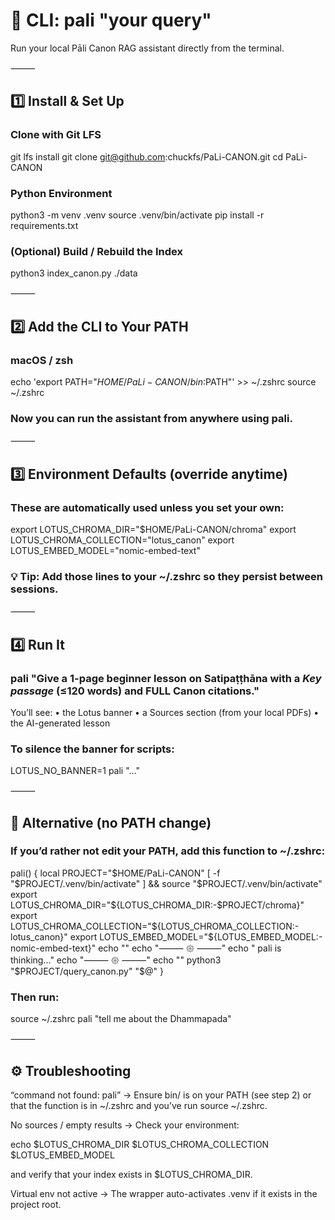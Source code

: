 # 🪷 CLI: pali "your query"

Run your local Pāli Canon RAG assistant directly from the terminal.

⸻

## 1️⃣ Install & Set Up

### Clone with Git LFS

git lfs install
git clone git@github.com:chuckfs/PaLi-CANON.git
cd PaLi-CANON

### Python Environment

python3 -m venv .venv
source .venv/bin/activate
pip install -r requirements.txt

### (Optional) Build / Rebuild the Index

python3 index_canon.py ./data


⸻

## 2️⃣ Add the CLI to Your PATH

### macOS / zsh

echo 'export PATH="$HOME/PaLi-CANON/bin:$PATH"' >> ~/.zshrc
source ~/.zshrc

### Now you can run the assistant from anywhere using pali.

⸻

## 3️⃣ Environment Defaults (override anytime)

### These are automatically used unless you set your own:

export LOTUS_CHROMA_DIR="$HOME/PaLi-CANON/chroma"
export LOTUS_CHROMA_COLLECTION="lotus_canon"
export LOTUS_EMBED_MODEL="nomic-embed-text"

### 💡 Tip: Add those lines to your ~/.zshrc so they persist between sessions.

⸻

## 4️⃣ Run It

### pali "Give a 1-page beginner lesson on Satipaṭṭhāna with a *Key passage* (≤120 words) and FULL Canon citations."

You’ll see:
	•	the Lotus banner
	•	a Sources section (from your local PDFs)
	•	the AI-generated lesson

### To silence the banner for scripts:

LOTUS_NO_BANNER=1 pali "..."


⸻

## 🌿 Alternative (no PATH change)

### If you’d rather not edit your PATH, add this function to ~/.zshrc:

pali() {
  local PROJECT="$HOME/PaLi-CANON"
  [ -f "$PROJECT/.venv/bin/activate" ] && source "$PROJECT/.venv/bin/activate"
  export LOTUS_CHROMA_DIR="${LOTUS_CHROMA_DIR:-$PROJECT/chroma}"
  export LOTUS_CHROMA_COLLECTION="${LOTUS_CHROMA_COLLECTION:-lotus_canon}"
  export LOTUS_EMBED_MODEL="${LOTUS_EMBED_MODEL:-nomic-embed-text}"
  echo ""
  echo "⸻ 𑁍 ⸻"
  echo "  pali is thinking..."
  echo "⸻ 𑁍 ⸻"
  echo ""
  python3 "$PROJECT/query_canon.py" "$@"
}

### Then run:

source ~/.zshrc
pali "tell me about the Dhammapada"


⸻

## ⚙️ Troubleshooting

“command not found: pali”
→ Ensure bin/ is on your PATH (see step 2) or that the function is in ~/.zshrc and you’ve run source ~/.zshrc.

No sources / empty results
→ Check your environment:

echo $LOTUS_CHROMA_DIR $LOTUS_CHROMA_COLLECTION $LOTUS_EMBED_MODEL

and verify that your index exists in $LOTUS_CHROMA_DIR.

Virtual env not active
→ The wrapper auto-activates .venv if it exists in the project root.
